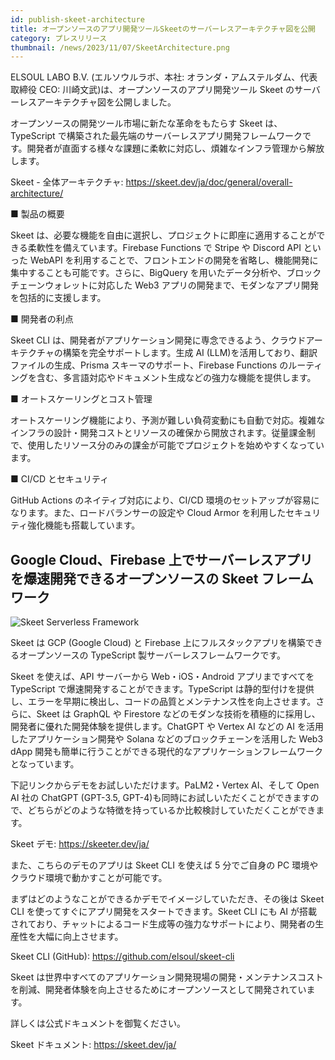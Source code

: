 ```yaml
---
id: publish-skeet-architecture
title: オープンソースのアプリ開発ツールSkeetのサーバーレスアーキテクチャ図を公開
category: プレスリリース
thumbnail: /news/2023/11/07/SkeetArchitecture.png
---
```


ELSOUL LABO B.V. (エルソウルラボ、本社: オランダ・アムステルダム、代表取締役
CEO: 川崎文武)は、オープンソースのアプリ開発ツール Skeet
のサーバーレスアーキテクチャ図を公開しました。

オープンソースの開発ツール市場に新たな革命をもたらす Skeet は、TypeScript
で構築された最先端のサーバーレスアプリ開発フレームワークです。開発者が直面する様々な課題に柔軟に対応し、煩雑なインフラ管理から解放します。

Skeet - 全体アーキテクチャ:
https://skeet.dev/ja/doc/general/overall-architecture/

■ 製品の概要

Skeet
は、必要な機能を自由に選択し、プロジェクトに即座に適用することができる柔軟性を備えています。Firebase
Functions で Stripe や Discord API といった WebAPI
を利用することで、フロントエンドの開発を省略し、機能開発に集中することも可能です。さらに、BigQuery
を用いたデータ分析や、ブロックチェーンウォレットに対応した Web3
アプリの開発まで、モダンなアプリ開発を包括的に支援します。

■ 開発者の利点

Skeet CLI
は、開発者がアプリケーション開発に専念できるよう、クラウドアーキテクチャの構築を完全サポートします。生成
AI (LLM)を活用しており、翻訳ファイルの生成、Prisma スキーマのサポート、Firebase
Functions
のルーティングを含む、多言語対応やドキュメント生成などの強力な機能を提供します。

■ オートスケーリングとコスト管理

オートスケーリング機能により、予測が難しい負荷変動にも自動で対応。複雑なインフラの設計・開発コストとリソースの確保から開放されます。従量課金制で、使用したリソース分のみの課金が可能でプロジェクトを始めやすくなっています。

■ CI/CD とセキュリティ

GitHub Actions のネイティブ対応により、CI/CD
環境のセットアップが容易になります。また、ロードバランサーの設定や Cloud Armor
を利用したセキュリティ強化機能も搭載しています。

## Google Cloud、Firebase 上でサーバーレスアプリを爆速開発できるオープンソースの Skeet フレームワーク

![Skeet Serverless Framework](/news/2023/10/28/SkeetJA.png)

Skeet は GCP (Google Cloud) と Firebase
上にフルスタックアプリを構築できるオープンソースの TypeScript
製サーバーレスフレームワークです。

Skeet を使えば、API サーバーから Web・iOS・Android アプリまですべてを TypeScript
で爆速開発することができます。TypeScript
は静的型付けを提供し、エラーを早期に検出し、コードの品質とメンテナンス性を向上させます。さらに、Skeet
は GraphQL や Firestore
などのモダンな技術を積極的に採用し、開発者に優れた開発体験を提供します。ChatGPT
や Vertex AI などの AI を活用したアプリケーション開発や Solana
などのブロックチェーンを活用した Web3 dApp
開発も簡単に行うことができる現代的なアプリケーションフレームワークとなっています。

下記リンクからデモをお試しいただけます。PaLM2・Vertex AI、そして Open AI 社の
ChatGPT (GPT-3.5,
GPT-4)も同時にお試しいただくことができますので、どちらがどのような特徴を持っているか比較検討していただくことができます。

Skeet デモ: https://skeeter.dev/ja/

また、こちらのデモのアプリは Skeet CLI を使えば 5 分でご自身の PC
環境やクラウド環境で動かすことが可能です。

まずはどのようなことができるかデモでイメージしていただき、その後は Skeet CLI
を使ってすぐにアプリ開発をスタートできます。Skeet CLI にも AI
が搭載されており、チャットによるコード生成等の強力なサポートにより、開発者の生産性を大幅に向上させます。

Skeet CLI (GitHub): https://github.com/elsoul/skeet-cli

Skeet
は世界中すべてのアプリケーション開発現場の開発・メンテナンスコストを削減、開発者体験を向上させるためにオープンソースとして開発されています。

詳しくは公式ドキュメントを御覧ください。

Skeet ドキュメント: https://skeet.dev/ja/
